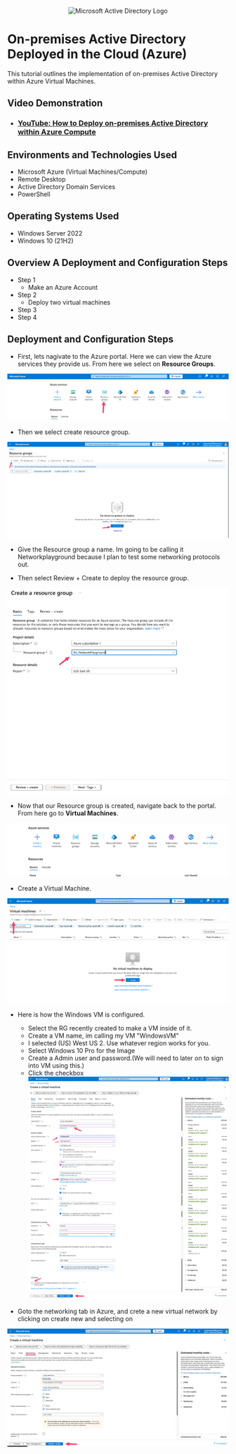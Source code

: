 <p align="center">
<img src="https://i.imgur.com/pU5A58S.png" alt="Microsoft Active Directory Logo"/>
</p>

<h1>On-premises Active Directory Deployed in the Cloud (Azure)</h1>
This tutorial outlines the implementation of on-premises Active Directory within Azure Virtual Machines.<br />


<h2>Video Demonstration</h2>

- ### [YouTube: How to Deploy on-premises Active Directory within Azure Compute](https://www.youtube.com)

<h2>Environments and Technologies Used</h2>

- Microsoft Azure (Virtual Machines/Compute)
- Remote Desktop
- Active Directory Domain Services
- PowerShell

<h2>Operating Systems Used </h2>

- Windows Server 2022
- Windows 10 (21H2)

<h2>Overview A
Deployment and Configuration Steps</h2>

- Step 1
    - Make an Azure Account
- Step 2
    - Deploy two virtual machines
- Step 3
- Step 4

<h2>Deployment and Configuration Steps</h2>

- First, lets nagivate to the Azure portal. Here we can view the Azure services they provide us. From here we select on __Resource Groups__.

![alt text](/MyScreenshots/SCR-20241117-dimr-1.png)

- Then we select create resource group.

![alt text](/MyScreenshots/SCR-20241117-disb.png)

- Give the Resource group a name. Im going to be calling it Networkplayground because I plan to test some networking protocols out.

- Then select Review + Create to deploy the resource group.

![alt text](SCR-20241117-diyu.png)

- Now that our Resource group is created, navigate back to the portal. From here go to __Virtual Machines__.

![alt text](SCR-20241117-exmw.png)

- Create a Virtual Machine.

![alt text](SCR-20241117-djqw.png)

- Here is how the Windows VM is configured.
    - Select the RG recently created to make a VM inside of it.
    - Create a VM name, im calling my VM "WindowsVM"
    - I selected (US) West US 2. Use whatever region works for you.
    - Select Windows 10 Pro for the Image
    - Create a Admin user and password.(We will need to later on to sign into VM using this.)
    - Click the checkbox
![alt text](SCR-20241117-dkls.png)

- Goto the networking tab in Azure, and crete a new virtual network by clicking on create new and selecting on 

![alt text](SCR-20241117-dkyw.png)


